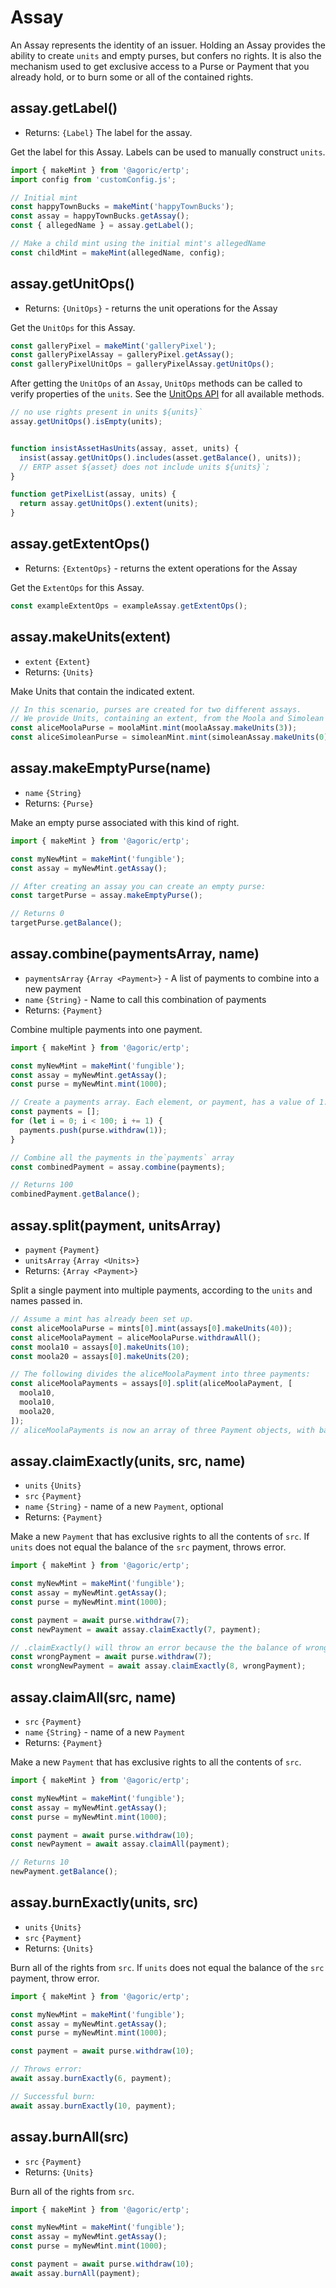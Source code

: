 # Assay

An Assay represents the identity of an issuer. Holding an Assay provides the ability to create `units` and empty purses, but confers no rights. It is also the mechanism used to get exclusive access to a Purse or Payment that you already hold, or to burn some or all of the contained rights.

## assay.getLabel()
- Returns: `{Label}` The label for the assay.

Get the label for this Assay. Labels can be used to manually construct `units`.

```js
import { makeMint } from '@agoric/ertp';
import config from 'customConfig.js';

// Initial mint
const happyTownBucks = makeMint('happyTownBucks');
const assay = happyTownBucks.getAssay();
const { allegedName } = assay.getLabel();

// Make a child mint using the initial mint's allegedName
const childMint = makeMint(allegedName, config);
```

## assay.getUnitOps()
- Returns: `{UnitOps}` - returns the unit operations for the Assay

Get the `UnitOps` for this Assay.

```js
const galleryPixel = makeMint('galleryPixel');
const galleryPixelAssay = galleryPixel.getAssay();
const galleryPixelUnitOps = galleryPixelAssay.getUnitOps();
```

After getting the `UnitOps` of an `Assay`, `UnitOps` methods can be called to verify properties of the `units`. See the [UnitOps API](/api/unitOps) for all available methods.

```js
// no use rights present in units ${units}`
assay.getUnitOps().isEmpty(units);


function insistAssetHasUnits(assay, asset, units) {
  insist(assay.getUnitOps().includes(asset.getBalance(), units));
  // ERTP asset ${asset} does not include units ${units}`;
}

function getPixelList(assay, units) {
  return assay.getUnitOps().extent(units);
}
```

## assay.getExtentOps()
- Returns: `{ExtentOps}` - returns the extent operations for the Assay

Get the `ExtentOps` for this Assay.

```js
const exampleExtentOps = exampleAssay.getExtentOps();
```

## assay.makeUnits(extent)
- `extent` `{Extent}`
- Returns: `{Units}`

Make Units that contain the indicated extent.

```js
// In this scenario, purses are created for two different assays.
// We provide Units, containing an extent, from the Moola and Simolean assays to create the appropriate purses.
const aliceMoolaPurse = moolaMint.mint(moolaAssay.makeUnits(3));
const aliceSimoleanPurse = simoleanMint.mint(simoleanAssay.makeUnits(0));
```

## assay.makeEmptyPurse(name)
- `name` `{String}`
- Returns: `{Purse}`

Make an empty purse associated with this kind of right.

```js
import { makeMint } from '@agoric/ertp';

const myNewMint = makeMint('fungible');
const assay = myNewMint.getAssay();

// After creating an assay you can create an empty purse:
const targetPurse = assay.makeEmptyPurse();

// Returns 0
targetPurse.getBalance();
```

## assay.combine(paymentsArray, name)
- `paymentsArray` `{Array <Payment>}` - A list of payments to combine into a new payment
- `name` `{String}` - Name to call this combination of payments
- Returns: `{Payment}`

Combine multiple payments into one payment.

```js
import { makeMint } from '@agoric/ertp';

const myNewMint = makeMint('fungible');
const assay = myNewMint.getAssay();
const purse = myNewMint.mint(1000);

// Create a payments array. Each element, or payment, has a value of 1.
const payments = [];
for (let i = 0; i < 100; i += 1) {
  payments.push(purse.withdraw(1));
}

// Combine all the payments in the`payments` array
const combinedPayment = assay.combine(payments);

// Returns 100
combinedPayment.getBalance();
```

## assay.split(payment, unitsArray)
- `payment` `{Payment}`
- `unitsArray` `{Array <Units>}`
- Returns: `{Array <Payment>}`

Split a single payment into multiple payments, according to the `units` and names passed in.

```js
// Assume a mint has already been set up.
const aliceMoolaPurse = mints[0].mint(assays[0].makeUnits(40));
const aliceMoolaPayment = aliceMoolaPurse.withdrawAll();
const moola10 = assays[0].makeUnits(10);
const moola20 = assays[0].makeUnits(20);

// The following divides the aliceMoolaPayment into three payments:
const aliceMoolaPayments = assays[0].split(aliceMoolaPayment, [
  moola10,
  moola10,
  moola20,
]);
// aliceMoolaPayments is now an array of three Payment objects, with balances of 10, 10, 20, respectively.
```

## assay.claimExactly(units, src, name)
- `units` `{Units}`
- `src` `{Payment}`
- `name` `{String}` - name of a new `Payment`, optional
- Returns: `{Payment}`

Make a new `Payment` that has exclusive rights to all the contents of `src`. If `units` does not equal the balance of the `src` payment, throws error.

```js
import { makeMint } from '@agoric/ertp';

const myNewMint = makeMint('fungible');
const assay = myNewMint.getAssay();
const purse = myNewMint.mint(1000);

const payment = await purse.withdraw(7);
const newPayment = await assay.claimExactly(7, payment);

// .claimExactly() will throw an error because the the balance of wrongPayment does not equal the units
const wrongPayment = await purse.withdraw(7);
const wrongNewPayment = await assay.claimExactly(8, wrongPayment);
```

## assay.claimAll(src, name)
- `src` `{Payment}`
- `name` `{String}` - name of a new `Payment`
- Returns: `{Payment}`

Make a new `Payment` that has exclusive rights to all the contents of `src`.

```js
import { makeMint } from '@agoric/ertp';

const myNewMint = makeMint('fungible');
const assay = myNewMint.getAssay();
const purse = myNewMint.mint(1000);

const payment = await purse.withdraw(10);
const newPayment = await assay.claimAll(payment);

// Returns 10
newPayment.getBalance();
```

## assay.burnExactly(units, src)
- `units` `{Units}`
- `src` `{Payment}`
- Returns: `{Units}`

Burn all of the rights from `src`. If `units` does not equal the balance of the `src` payment, throw error.

```js
import { makeMint } from '@agoric/ertp';

const myNewMint = makeMint('fungible');
const assay = myNewMint.getAssay();
const purse = myNewMint.mint(1000);

const payment = await purse.withdraw(10);

// Throws error:
await assay.burnExactly(6, payment);

// Successful burn:
await assay.burnExactly(10, payment);
```

## assay.burnAll(src)
- `src` `{Payment}`
- Returns: `{Units}`

Burn all of the rights from `src`.

```js
import { makeMint } from '@agoric/ertp';

const myNewMint = makeMint('fungible');
const assay = myNewMint.getAssay();
const purse = myNewMint.mint(1000);

const payment = await purse.withdraw(10);
await assay.burnAll(payment);
```
